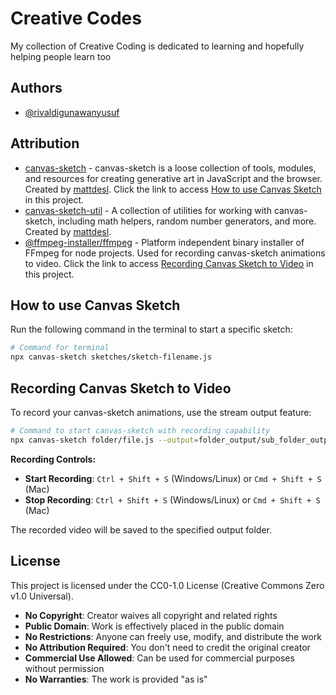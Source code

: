 # Creative Codes

My collection of Creative Coding is dedicated to learning and hopefully helping people learn too


## Authors

- [@rivaldigunawanyusuf](https://www.github.com/rivaldigunawanyusuf)

## Attribution

- [canvas-sketch](https://github.com/mattdesl/canvas-sketch) - canvas-sketch is a loose collection of tools, modules, and resources for creating generative art in JavaScript and the browser. Created by [mattdesl](https://github.com/mattdesl). Click the link to access [How to use Canvas Sketch](#how-to-use-canvas-sketch) in this project.
- [canvas-sketch-util](https://github.com/mattdesl/canvas-sketch-util) - A collection of utilities for working with canvas-sketch, including math helpers, random number generators, and more. Created by [mattdesl](https://github.com/mattdesl).
- [@ffmpeg-installer/ffmpeg](https://www.npmjs.com/package/@ffmpeg-installer/ffmpeg) - Platform independent binary installer of FFmpeg for node projects. Used for recording canvas-sketch animations to video. Click the link to access [Recording Canvas Sketch to Video](#recording-canvas-sketch-to-video) in this project.

## How to use Canvas Sketch

Run the following command in the terminal to start a specific sketch:
```bash
# Command for terminal
npx canvas-sketch sketches/sketch-filename.js
```

## Recording Canvas Sketch to Video

To record your canvas-sketch animations, use the stream output feature:

```bash
# Command to start canvas-sketch with recording capability
npx canvas-sketch folder/file.js --output=folder_output/sub_folder_output --stream
```

**Recording Controls:**
- **Start Recording**: `Ctrl + Shift + S` (Windows/Linux) or `Cmd + Shift + S` (Mac)
- **Stop Recording**: `Ctrl + Shift + S` (Windows/Linux) or `Cmd + Shift + S` (Mac)

The recorded video will be saved to the specified output folder.

## License

This project is licensed under the CC0-1.0 License (Creative Commons Zero v1.0 Universal).
- **No Copyright**: Creator waives all copyright and related rights
- **Public Domain**: Work is effectively placed in the public domain
- **No Restrictions**: Anyone can freely use, modify, and distribute the work
- **No Attribution Required**: You don't need to credit the original creator
- **Commercial Use Allowed**: Can be used for commercial purposes without permission
- **No Warranties**: The work is provided "as is"
